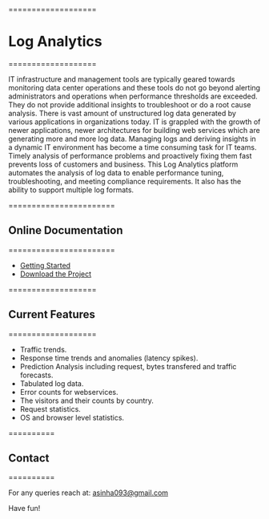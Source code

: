 ===================
# **Log Analytics**
===================

IT infrastructure and management tools are typically geared towards monitoring data center operations and these tools do not go beyond alerting administrators and operations when performance thresholds are exceeded. They do not provide additional insights to troubleshoot or do a root cause analysis. There is vast amount of unstructured log data generated by various applications in organizations today. IT is grappled with the growth of newer applications, newer architectures for building web services which are generating more and more log data. Managing logs and deriving insights in a dynamic IT environment has become
a time consuming task for IT teams. Timely analysis of performance problems and proactively fixing them fast prevents loss of customers and business.
This Log Analytics platform automates the analysis of log data to enable performance tuning, troubleshooting, and meeting compliance requirements.
It also has the ability to support multiple log formats.

=======================
## Online Documentation
=======================

* [Getting Started](https://bitbucket.org/rahulfission/loganalysis/wiki/gettingstarted)
* [Download the Project](https://bitbucket.org/rahulfission/loganalysis/wiki/download)

===================
## Current Features
===================

* Traffic trends.
* Response time trends and anomalies (latency spikes).
* Prediction Analysis including request, bytes transfered and traffic forecasts.
* Tabulated log data.
* Error counts for webservices.
* The visitors and their counts by country.
* Request statistics.
* OS and browser level statistics.

==========
## Contact
==========

For any queries reach at: asinha093@gmail.com

Have fun!
